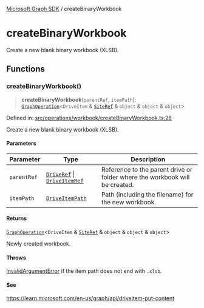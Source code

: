 [Microsoft Graph SDK](README.md) / createBinaryWorkbook

# createBinaryWorkbook

Create a new blank binary workbook (XLSB).

## Functions

### createBinaryWorkbook()

> **createBinaryWorkbook**(`parentRef`, `itemPath`): [`GraphOperation`](GraphOperation.md#graphoperation)\<`DriveItem` & [`SiteRef`](Site-1.md#siteref) & `object` & `object` & `object`\>

Defined in: [src/operations/workbook/createBinaryWorkbook.ts:28](https://github.com/Future-Secure-AI/microsoft-graph/blob/main/src/operations/workbook/createBinaryWorkbook.ts#L28)

Create a new blank binary workbook (XLSB).

#### Parameters

| Parameter | Type | Description |
| ------ | ------ | ------ |
| `parentRef` | [`DriveRef`](Drive-1.md#driveref) \| [`DriveItemRef`](DriveItem-1.md#driveitemref) | Reference to the parent drive or folder where the workbook will be created. |
| `itemPath` | [`DriveItemPath`](DriveItem-1.md#driveitempath) | Path (including the filename) for the new workbook. |

#### Returns

[`GraphOperation`](GraphOperation.md#graphoperation)\<`DriveItem` & [`SiteRef`](Site-1.md#siteref) & `object` & `object` & `object`\>

Newly created workbook.

#### Throws

[InvalidArgumentError](InvalidArgumentError.md) if the item path does not end with `.xlsb`.

#### See

https://learn.microsoft.com/en-us/graph/api/driveitem-put-content
